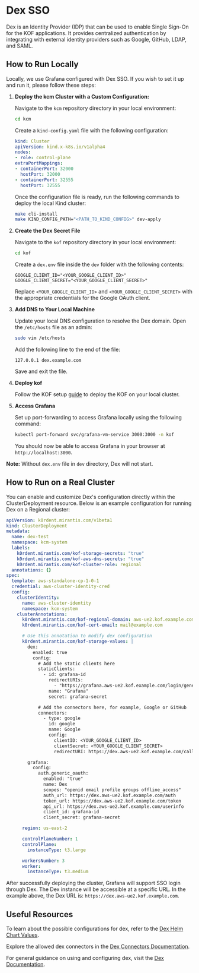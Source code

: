 # Dex SSO

Dex is an Identity Provider (IDP) that can be used to enable Single Sign-On for the KOF applications. It provides centralized authentication by integrating with external identity providers such as Google, GitHub, LDAP, and SAML.

## How to Run Locally

Locally, we use Grafana configured with Dex SSO. If you wish to set it up and run it, please follow these steps:

1. **Deploy the kcm Cluster with a Custom Configuration:**

    Navigate to the `kcm` repository directory in your local environment:

    ```bash
    cd kcm
    ```

    Create a `kind-config.yaml` file with the following configuration:

    ```yaml
    kind: Cluster
    apiVersion: kind.x-k8s.io/v1alpha4
    nodes:
    - role: control-plane
    extraPortMappings:
    - containerPort: 32000
      hostPort: 32000
    - containerPort: 32555
      hostPort: 32555
    ```

    Once the configuration file is ready, run the following commands to deploy the local Kind cluster:

    ```bash
    make cli-install
    make KIND_CONFIG_PATH="<PATH_TO_KIND_CONFIG>" dev-apply
    ```

2. **Create the Dex Secret File**

    Navigate to the `kof` repository directory in your local environment:

    ```bash
    cd kof
    ```

    Create a `dex.env` file inside the `dev` folder with the following contents:

    ```text
    GOOGLE_CLIENT_ID="<YOUR_GOOGLE_CLIENT_ID>"
    GOOGLE_CLIENT_SECRET="<YOUR_GOOGLE_CLIENT_SECRET>"
    ```

    Replace `<YOUR_GOOGLE_CLIENT_ID>` and `<YOUR_GOOGLE_CLIENT_SECRET>` with the appropriate credentials for the Google OAuth client.

3. **Add DNS to Your Local Machine**

    Update your local DNS configuration to resolve the Dex domain. Open the `/etc/hosts` file as an admin:

    ```bash
    sudo vim /etc/hosts
    ```

    Add the following line to the end of the file:

    ```text
    127.0.0.1 dex.example.com
    ```

    Save and exit the file.

4. **Deploy kof**

    Follow the KOF setup [guide](https://github.com/k0rdent/kof/blob/main/docs/DEV.md#kof) to deploy the KOF on your local cluster.

5. **Access Grafana**

    Set up port-forwarding to access Grafana locally using the following command:

    ```bash
    kubectl port-forward svc/grafana-vm-service 3000:3000 -n kof
    ```

    You should now be able to access Grafana in your browser at `http://localhost:3000`.

**Note:** Without `dex.env` file in `dev` directory, Dex will not start.

## How to Run on a Real Cluster

You can enable and customize Dex's configuration directly within the ClusterDeployment resource. Below is an example configuration for running Dex on a Regional cluster:

```yaml
apiVersion: k0rdent.mirantis.com/v1beta1
kind: ClusterDeployment
metadata:
  name: dex-test
  namespace: kcm-system
  labels:
    k0rdent.mirantis.com/kof-storage-secrets: "true"
    k0rdent.mirantis.com/kof-aws-dns-secrets: "true"
    k0rdent.mirantis.com/kof-cluster-role: regional
  annotations: {}
spec:
  template: aws-standalone-cp-1-0-1
  credential: aws-cluster-identity-cred
  config:
    clusterIdentity:
      name: aws-cluster-identity
      namespace: kcm-system
    clusterAnnotations:
      k0rdent.mirantis.com/kof-regional-domain: aws-ue2.kof.example.com
      k0rdent.mirantis.com/kof-cert-email: mail@example.com

      # Use this annotation to modify dex configuration
      k0rdent.mirantis.com/kof-storage-values: |
        dex:
          enabled: true
          config:
            # Add the static clients here
            staticClients:
              - id: grafana-id
                redirectURIs:
                  - "https://grafana.aws-ue2.kof.example.com/login/generic_oauth"
                name: "Grafana"
                secret: grafana-secret

            # Add the connectors here, for example, Google or GitHub
            connectors:
              - type: google
                id: google
                name: Google
                config:
                  clientID: <YOUR_GOOGLE_CLIENT_ID>
                  clientSecret: <YOUR_GOOGLE_CLIENT_SECRET>
                  redirectURI: https://dex.aws-ue2.kof.example.com/callback

        grafana:
          config:
            auth.generic_oauth:
              enabled: "true"
              name: Dex
              scopes: "openid email profile groups offline_access"
              auth_url: https://dex.aws-ue2.kof.example.com/auth
              token_url: https://dex.aws-ue2.kof.example.com/token
              api_url: https://dex.aws-ue2.kof.example.com/userinfo
              client_id: grafana-id
              client_secret: grafana-secret

      region: us-east-2

      controlPlaneNumber: 1
      controlPlane:
        instanceType: t3.large

      workersNumber: 3
      worker:
        instanceType: t3.medium
```

After successfully deploying the cluster, Grafana will support SSO login through Dex. The Dex instance will be accessible at a specific URL. In the example above, the Dex URL is: `https://dex.aws-ue2.kof.example.com`.

## Useful Resources

To learn about the possible configurations for dex, refer to the [Dex Helm Chart Values](https://github.com/dexidp/helm-charts/blob/master/charts/dex/values.yaml).

Explore the allowed dex connectors in the [Dex Connectors Documentation](https://dexidp.io/docs/connectors/).

For general guidance on using and configuring dex, visit the [Dex Documentation](https://dexidp.io/docs/).
